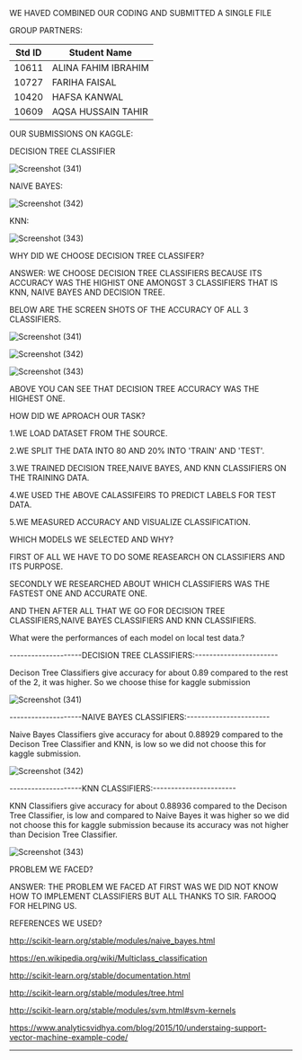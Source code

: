 WE HAVED COMBINED OUR CODING AND SUBMITTED A SINGLE FILE


GROUP PARTNERS:

|Std ID|Student Name|
|:-----:|---------------------|
|10611|ALINA FAHIM IBRAHIM|
|10727|FARIHA FAISAL|
|10420|HAFSA KANWAL|
|10609|AQSA HUSSAIN TAHIR|

OUR SUBMISSIONS ON KAGGLE:

DECISION TREE CLASSIFIER

![Screenshot (341)](https://user-images.githubusercontent.com/92322865/169601566-274912fe-79cb-4d20-a8e6-f2655f414ba7.png)


NAIVE BAYES:
 
 
![Screenshot (342)](https://user-images.githubusercontent.com/92322865/169601580-29ce64fa-592c-4b47-9e60-a13271650e1e.png)

KNN:

![Screenshot (343)](https://user-images.githubusercontent.com/92322865/169601590-03567a7a-a330-4ce2-882e-cbe787ec90cb.png)

WHY DID WE CHOOSE DECISION TREE CLASSIFER?

ANSWER: WE CHOOSE DECISION TREE CLASSIFIERS BECAUSE ITS ACCURACY WAS THE HIGHIST ONE AMONGST 3 CLASSIFIERS THAT IS KNN, NAIVE BAYES AND DECISION TREE.


BELOW ARE THE SCREEN SHOTS OF THE ACCURACY OF ALL 3 CLASSIFIERS.


![Screenshot (341)](https://user-images.githubusercontent.com/99346395/169601941-907df497-cf18-4160-aaf1-172c27ce9a3d.png)


![Screenshot (342)](https://user-images.githubusercontent.com/99346395/169601970-39840ffc-fdce-4c4f-b4e8-77d819bfab64.png)


![Screenshot (343)](https://user-images.githubusercontent.com/99346395/169601983-893403b6-b785-432d-aca8-5d4132fe91ee.png)


ABOVE YOU CAN SEE THAT DECISION TREE ACCURACY WAS THE HIGHEST ONE.


HOW DID WE APROACH OUR TASK?


1.WE LOAD DATASET FROM THE SOURCE. 


2.WE SPLIT THE DATA INTO 80 AND 20% INTO 'TRAIN' AND 'TEST'.


3.WE TRAINED DECISION TREE,NAIVE BAYES, AND KNN CLASSIFIERS ON THE TRAINING DATA.


4.WE USED THE ABOVE CALASSIFEIRS TO PREDICT LABELS FOR TEST DATA.


5.WE MEASURED ACCURACY AND VISUALIZE CLASSIFICATION.



WHICH MODELS WE SELECTED AND WHY?

FIRST OF ALL WE HAVE TO DO SOME REASEARCH ON CLASSIFIERS AND ITS PURPOSE.

SECONDLY WE RESEARCHED ABOUT WHICH CLASSIFIERS WAS THE FASTEST ONE AND ACCURATE ONE.

AND THEN AFTER ALL THAT WE GO FOR DECISION TREE CLASSIFIERS,NAIVE BAYES CLASSIFIERS AND KNN CLASSIFIERS.

What were the performances of each model on local test data.?

--------------------DECISION TREE CLASSIFIERS:-----------------------

Decison Tree Classifiers give accuracy for about 0.89 compared to the rest of the 2, it was higher.
So we choose thise for kaggle submission


![Screenshot (341)](https://user-images.githubusercontent.com/99345698/169604631-bd77f668-d32f-4b4c-8cd7-202026715e3a.png)

--------------------NAIVE BAYES CLASSIFIERS:-----------------------

Naive Bayes Classifiers give accuracy for about 0.88929 compared to the Decison Tree Classifier and KNN, is low so we did not choose this for
kaggle submission.


![Screenshot (342)](https://user-images.githubusercontent.com/99345698/169604925-25ced5c7-3b4c-49e5-b64d-310dc763a1c4.png)

--------------------KNN CLASSIFIERS:-----------------------

KNN Classifiers give accuracy for about 0.88936 compared to the Decison Tree Classifier, is low and compared to Naive Bayes it was higher so we did not choose this for
kaggle submission because its accuracy was not higher than Decision Tree Classifier.


![Screenshot (343)](https://user-images.githubusercontent.com/99345698/169604956-0ece225e-e6e1-413a-96f1-0671c327dd7a.png)



PROBLEM WE FACED?

ANSWER: THE PROBLEM WE FACED AT FIRST WAS WE DID NOT KNOW HOW TO IMPLEMENT CLASSIFIERS BUT ALL THANKS TO SIR. FAROOQ  FOR HELPING US.

REFERENCES WE USED?

http://scikit-learn.org/stable/modules/naive_bayes.html

https://en.wikipedia.org/wiki/Multiclass_classification

http://scikit-learn.org/stable/documentation.html

http://scikit-learn.org/stable/modules/tree.html

http://scikit-learn.org/stable/modules/svm.html#svm-kernels

https://www.analyticsvidhya.com/blog/2015/10/understaing-support-vector-machine-example-code/

-----------------------------------------------------------------------------------------------------------------------------------------------------------------------





